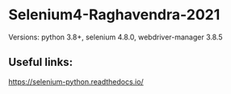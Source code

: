 # Selenium4-Raghavendra-2021

Versions: python 3.8+, selenium 4.8.0, webdriver-manager 3.8.5

## Useful links:

https://selenium-python.readthedocs.io/
